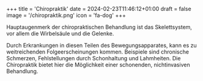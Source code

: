 +++
title = 'Chiropraktik'
date = 2024-02-23T11:46:12+01:00
draft = false
image = '/chiropraktik.png'
icon = 'fa-dog'
+++

Hauptaugenmerk der chiropraktischen Behandlung ist das Skelettsystem, vor allem die Wirbelsäule und die Gelenke.  

Durch Erkrankungen in diesen Teilen des Bewegungsapparates, kann es zu weitreichenden Folgeerscheinungen kommen.
Beispiele sind chronische Schmerzen, Fehlstellungen durch Schonhaltung und Lahmheiten.
Die Chiropraktik bietet hier die Möglichkeit einer schonenden, nichtinvasiven Behandlung.